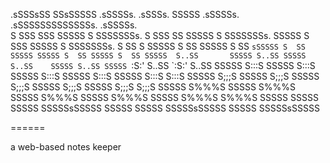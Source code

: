 
.sSSSsSS SSsSSSSS .sSSSSs.    .sSSSs.  SSSSS .sSSSSs.    .sSSSSSSSSSSSSSs. .sSSSSs.    
S SSS  SSS  SSSSS S SSSSSSSs. S SSS SS SSSSS S SSSSSSSs. SSSSS S SSS SSSSS S SSSSSSSs. 
S  SS   S   SSSSS S  SS SSSSS S  SS  `sSSSSS S  SS SSSSS SSSSS S  SS SSSSS S  SS SSSSS 
S..SS       SSSSS S..SS SSSSS S..SS    SSSSS S..SS SSSSS `:S:' S..SS `:S:' S..SS SSSSS 
S:::S       SSSSS S:::S SSSSS S:::S    SSSSS S:::S SSSSS       S:::S       S:::S SSSSS 
S;;;S       SSSSS S;;;S SSSSS S;;;S    SSSSS S;;;S SSSSS       S;;;S       S;;;S SSSSS 
S%%%S       SSSSS S%%%S SSSSS S%%%S    SSSSS S%%%S SSSSS       S%%%S       S%%%S SSSSS 
SSSSS       SSSSS SSSSSsSSSSS SSSSS    SSSSS SSSSSsSSSSS       SSSSS       SSSSSsSSSSS 
                                                                                                    
======

a web-based notes keeper
